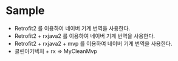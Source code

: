 # Sample 
 - Retrofit2 를 이용하여 네이버 기계 번역을 사용한다.
 - Retrofit2 + rxjava2 를  이용하여 네이버 기계 번역을 사용한다.
 - Retrofit2 + rxjava2 + mvp 를  이용하여 네이버 기계 번역을 사용한다.
 - 클린아키텍처 + rx  => MyCleanMvp
